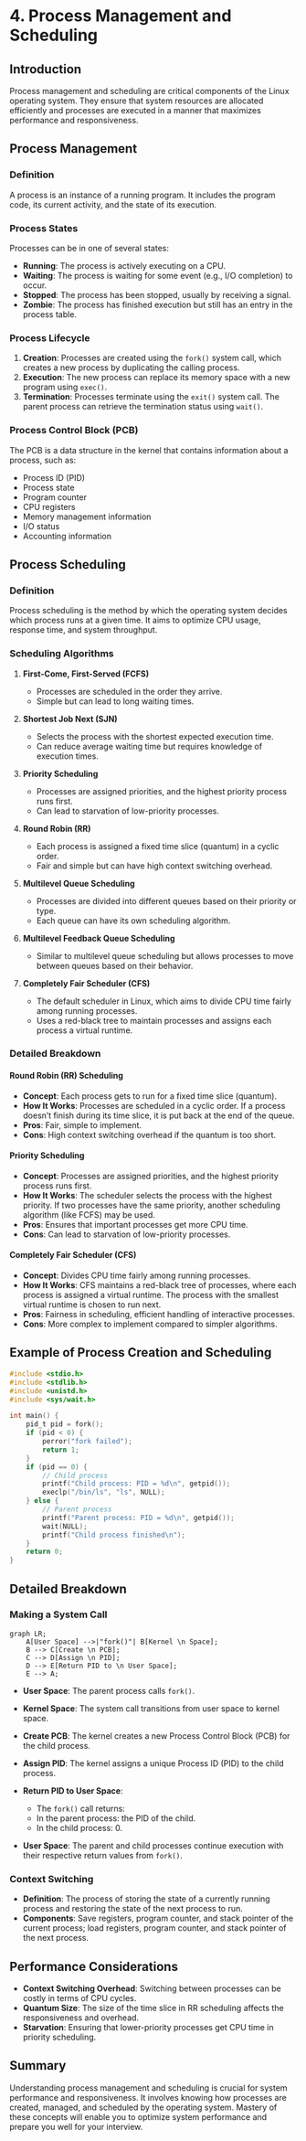 # 4. Process Management and Scheduling

## Introduction

Process management and scheduling are critical components of the Linux operating system. They ensure that system resources are allocated efficiently and processes are executed in a manner that maximizes performance and responsiveness.

## Process Management

### Definition

A process is an instance of a running program. It includes the program code, its current activity, and the state of its execution.

### Process States

Processes can be in one of several states:

- **Running**: The process is actively executing on a CPU.
- **Waiting**: The process is waiting for some event (e.g., I/O completion) to occur.
- **Stopped**: The process has been stopped, usually by receiving a signal.
- **Zombie**: The process has finished execution but still has an entry in the process table.

### Process Lifecycle

1. **Creation**: Processes are created using the `fork()` system call, which creates a new process by duplicating the calling process.
2. **Execution**: The new process can replace its memory space with a new program using `exec()`.
3. **Termination**: Processes terminate using the `exit()` system call. The parent process can retrieve the termination status using `wait()`.

### Process Control Block (PCB)

The PCB is a data structure in the kernel that contains information about a process, such as:

- Process ID (PID)
- Process state
- Program counter
- CPU registers
- Memory management information
- I/O status
- Accounting information

## Process Scheduling

### Definition

Process scheduling is the method by which the operating system decides which process runs at a given time. It aims to optimize CPU usage, response time, and system throughput.

### Scheduling Algorithms

1. **First-Come, First-Served (FCFS)**

   - Processes are scheduled in the order they arrive.
   - Simple but can lead to long waiting times.

2. **Shortest Job Next (SJN)**

   - Selects the process with the shortest expected execution time.
   - Can reduce average waiting time but requires knowledge of execution times.

3. **Priority Scheduling**

   - Processes are assigned priorities, and the highest priority process runs first.
   - Can lead to starvation of low-priority processes.

4. **Round Robin (RR)**

   - Each process is assigned a fixed time slice (quantum) in a cyclic order.
   - Fair and simple but can have high context switching overhead.

5. **Multilevel Queue Scheduling**

   - Processes are divided into different queues based on their priority or type.
   - Each queue can have its own scheduling algorithm.

6. **Multilevel Feedback Queue Scheduling**

   - Similar to multilevel queue scheduling but allows processes to move between queues based on their behavior.

7. **Completely Fair Scheduler (CFS)**
   - The default scheduler in Linux, which aims to divide CPU time fairly among running processes.
   - Uses a red-black tree to maintain processes and assigns each process a virtual runtime.

### Detailed Breakdown

#### Round Robin (RR) Scheduling

- **Concept**: Each process gets to run for a fixed time slice (quantum).
- **How It Works**: Processes are scheduled in a cyclic order. If a process doesn’t finish during its time slice, it is put back at the end of the queue.
- **Pros**: Fair, simple to implement.
- **Cons**: High context switching overhead if the quantum is too short.

#### Priority Scheduling

- **Concept**: Processes are assigned priorities, and the highest priority process runs first.
- **How It Works**: The scheduler selects the process with the highest priority. If two processes have the same priority, another scheduling algorithm (like FCFS) may be used.
- **Pros**: Ensures that important processes get more CPU time.
- **Cons**: Can lead to starvation of low-priority processes.

#### Completely Fair Scheduler (CFS)

- **Concept**: Divides CPU time fairly among running processes.
- **How It Works**: CFS maintains a red-black tree of processes, where each process is assigned a virtual runtime. The process with the smallest virtual runtime is chosen to run next.
- **Pros**: Fairness in scheduling, efficient handling of interactive processes.
- **Cons**: More complex to implement compared to simpler algorithms.

## Example of Process Creation and Scheduling

```c
#include <stdio.h>
#include <stdlib.h>
#include <unistd.h>
#include <sys/wait.h>

int main() {
    pid_t pid = fork();
    if (pid < 0) {
        perror("fork failed");
        return 1;
    }
    if (pid == 0) {
        // Child process
        printf("Child process: PID = %d\n", getpid());
        execlp("/bin/ls", "ls", NULL);
    } else {
        // Parent process
        printf("Parent process: PID = %d\n", getpid());
        wait(NULL);
        printf("Child process finished\n");
    }
    return 0;
}
```

## Detailed Breakdown

### Making a System Call

```mermaid
graph LR;
    A[User Space] -->|"fork()"| B[Kernel \n Space];
    B --> C[Create \n PCB];
    C --> D[Assign \n PID];
    D --> E[Return PID to \n User Space];
    E --> A;
```

- **User Space**: The parent process calls `fork()`.

- **Kernel Space**: The system call transitions from user space to kernel space.

- **Create PCB**: The kernel creates a new Process Control Block (PCB) for the child process.

- **Assign PID**: The kernel assigns a unique Process ID (PID) to the child process.

- **Return PID to User Space**:

  - The `fork()` call returns:
  - In the parent process: the PID of the child.
  - In the child process: 0.

- **User Space**: The parent and child processes continue execution with their respective return values from `fork()`.

### Context Switching

- **Definition**: The process of storing the state of a currently running process and restoring the state of the next process to run.
- **Components**: Save registers, program counter, and stack pointer of the current process; load registers, program counter, and stack pointer of the next process.

## Performance Considerations

- **Context Switching Overhead**: Switching between processes can be costly in terms of CPU cycles.
- **Quantum Size**: The size of the time slice in RR scheduling affects the responsiveness and overhead.
- **Starvation**: Ensuring that lower-priority processes get CPU time in priority scheduling.

## Summary

Understanding process management and scheduling is crucial for system performance and responsiveness. It involves knowing how processes are created, managed, and scheduled by the operating system. Mastery of these concepts will enable you to optimize system performance and prepare you well for your interview.
